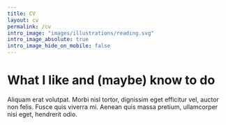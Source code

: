 ```yaml
---
title: CV
layout: cv
permalink: /cv
intro_image: "images/illustrations/reading.svg"
intro_image_absolute: true
intro_image_hide_on_mobile: false
---
```


# What I like and (maybe) know to do

Aliquam erat volutpat. Morbi nisl tortor, dignissim eget efficitur vel, auctor non felis. Fusce quis viverra mi. Aenean quis massa pretium, ullamcorper nisi eget, hendrerit odio.
